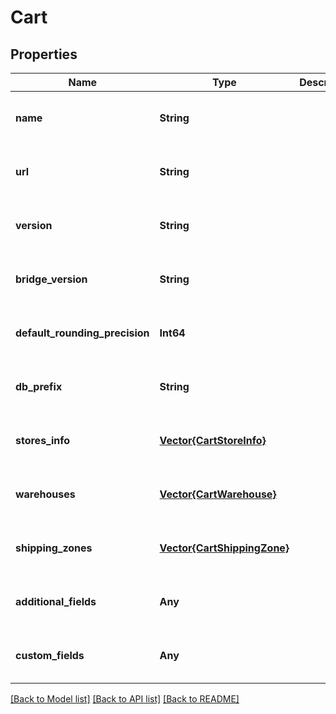 # Cart


## Properties
Name | Type | Description | Notes
------------ | ------------- | ------------- | -------------
**name** | **String** |  | [optional] [default to nothing]
**url** | **String** |  | [optional] [default to nothing]
**version** | **String** |  | [optional] [default to nothing]
**bridge_version** | **String** |  | [optional] [default to nothing]
**default_rounding_precision** | **Int64** |  | [optional] [default to nothing]
**db_prefix** | **String** |  | [optional] [default to nothing]
**stores_info** | [**Vector{CartStoreInfo}**](CartStoreInfo.md) |  | [optional] [default to nothing]
**warehouses** | [**Vector{CartWarehouse}**](CartWarehouse.md) |  | [optional] [default to nothing]
**shipping_zones** | [**Vector{CartShippingZone}**](CartShippingZone.md) |  | [optional] [default to nothing]
**additional_fields** | **Any** |  | [optional] [default to nothing]
**custom_fields** | **Any** |  | [optional] [default to nothing]


[[Back to Model list]](../README.md#models) [[Back to API list]](../README.md#api-endpoints) [[Back to README]](../README.md)


